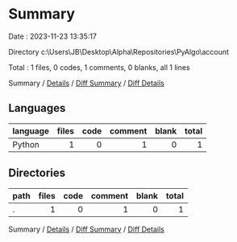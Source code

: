 # Summary

Date : 2023-11-23 13:35:17

Directory c:\\Users\\JB\\Desktop\\Alpha\\Repositories\\PyAlgo\\account

Total : 1 files,  0 codes, 1 comments, 0 blanks, all 1 lines

Summary / [Details](details.md) / [Diff Summary](diff.md) / [Diff Details](diff-details.md)

## Languages
| language | files | code | comment | blank | total |
| :--- | ---: | ---: | ---: | ---: | ---: |
| Python | 1 | 0 | 1 | 0 | 1 |

## Directories
| path | files | code | comment | blank | total |
| :--- | ---: | ---: | ---: | ---: | ---: |
| . | 1 | 0 | 1 | 0 | 1 |

Summary / [Details](details.md) / [Diff Summary](diff.md) / [Diff Details](diff-details.md)